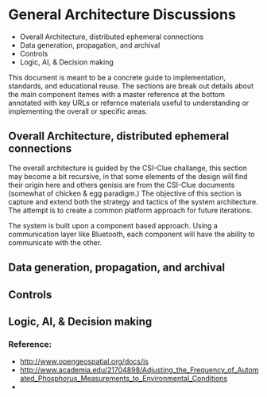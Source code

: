 
# General Architecture Discussions 

* Overall Architecture, distributed ephemeral connections 
* Data generation, propagation, and archival 
* Controls 
* Logic, AI, & Decision making 

This document is meant to be a concrete guide to implementation, standards, and educational reuse. The sections are break out details about the main component itemes with a master reference at the bottom annotated with key URLs or refernce materials useful to understanding or implementing the overall or specific areas. 

## Overall Architecture, distributed ephemeral connections
The overall architecture is guided by the CSI-Clue challange, this section may become a bit recursive, in that some elements of the design will find their origin here and others genisis are from the CSI-Clue documents (somewhat of chicken & egg paradigm.) The objective of this section is capture and extend both the strategy and tactics of the system architecture. The attempt is to create a common platform approach for future iterations. 

The system is built upon a component based approach.  Using a communication layer like Bluetooth, each component will have the ability to communicate with the other. 

## Data generation, propagation, and archival


##  Controls

## Logic, AI, & Decision making 

### Reference: 

* http://www.opengeospatial.org/docs/is
* http://www.academia.edu/21704898/Adjusting_the_Frequency_of_Automated_Phosphorus_Measurements_to_Environmental_Conditions
* 
